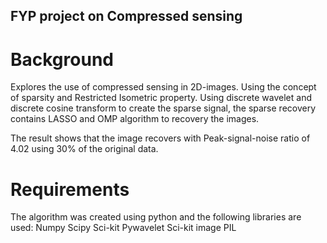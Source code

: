 ## FYP project on Compressed sensing

# Background

Explores the use of compressed sensing in 2D-images. Using the concept of sparsity and Restricted Isometric property. Using discrete wavelet and discrete cosine transform to create the sparse signal, the sparse recovery contains LASSO and OMP algorithm to recovery the images.

The result shows that the image recovers with Peak-signal-noise ratio of 4.02 using 30% of the original data.

# Requirements

The algorithm was created using python and the following libraries are used: 
Numpy
Scipy
Sci-kit
Pywavelet
Sci-kit image 
PIL